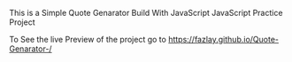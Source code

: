 This is a Simple Quote Genarator Build With JavaScript 
JavaScript Practice Project  

To See the live Preview of the project go to 
 https://fazlay.github.io/Quote-Genarator-/

